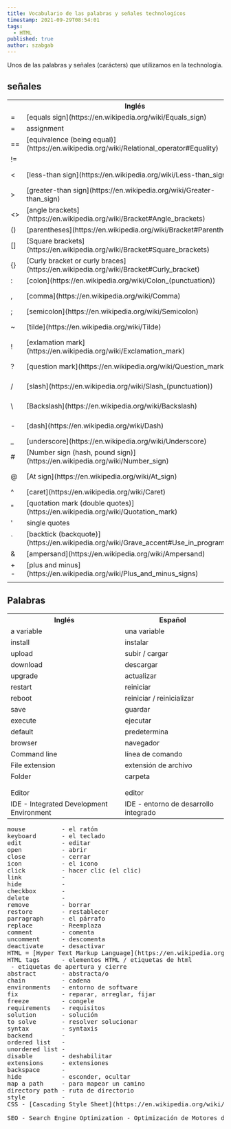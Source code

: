 ```yaml
---
title: Vocabulario de las palabras y señales technologícos
timestamp: 2021-09-29T08:54:01
tags:
  - HTML
published: true
author: szabgab
---
```



Unos de las palabras y señales (carácters) que utilizamos en la technología.


## señales

<table>
<tr>
    <th></th>
    <th>Inglés</th>
    <th>Español</th>
</tr>
<tr>
    <td>=</td>
    <td>[equals sign](https://en.wikipedia.org/wiki/Equals_sign)</td>
    <td>[signo igual](https://es.wikipedia.org/wiki/Signo_igual)</td>
</tr>
<tr>
    <td>=</td>
    <td>assignment</td>
    <td>operación de asignar</td>
</tr>
<tr>
    <td>==</td>
    <td>[equivalence (being equal)](https://en.wikipedia.org/wiki/Relational_operator#Equality)</td>
    <td>[la equivalencia / igualidad](https://es.wikipedia.org/wiki/%3D%3D)</td>
</tr>
<tr>
    <td>!=</td>
    <td></td>
    <td>desigualidad</td>
</tr>
<tr>
    <td>&lt;</td>
    <td>[less-than sign](https://en.wikipedia.org/wiki/Less-than_sign)</td>
    <td>[signo menor que (corchete de ángulo abierto)](https://es.wikipedia.org/wiki/Signo_menor_que)</td>
</tr>
<tr>
    <td>&gt;</td>
    <td>[greater-than sign](https://en.wikipedia.org/wiki/Greater-than_sign)</td>
    <td>[signo mayor que (corchete de ángulo cierre)](https://es.wikipedia.org/wiki/Signo_mayor_que)</td>
</tr>
<tr>
    <td>&lt;&gt;</td>
    <td>[angle brackets](https://en.wikipedia.org/wiki/Bracket#Angle_brackets)</td>
    <td></td>
</tr>
<tr>
    <td>()</td>
    <td>[parentheses](https://en.wikipedia.org/wiki/Bracket#Parentheses)</td>
    <td>[paréntesis](https://es.wikipedia.org/wiki/Par%C3%A9ntesis)</td>
</tr>
<tr>
    <td>[]</td>
    <td>[Square brackets](https://en.wikipedia.org/wiki/Bracket#Square_brackets)</td>
    <td>[Corchete (corchete rectangular)](https://es.wikipedia.org/wiki/Corchete)</td>
</tr>
<tr>
    <td>{}</td>
    <td>[Curly bracket or curly braces](https://en.wikipedia.org/wiki/Bracket#Curly_bracket)</td>
    <td>[Llave](https://es.wikipedia.org/wiki/Llave_(signo_gr%C3%A1fico))</td>
</tr>
<tr>
    <td>:</td>
    <td>[colon](https://en.wikipedia.org/wiki/Colon_(punctuation))</td>
    <td>[dos puntos](https://es.wikipedia.org/wiki/Dos_puntos)</td>
</tr>
<tr>
    <td>,</td>
    <td>[comma](https://en.wikipedia.org/wiki/Comma)</td>
    <td>[coma](https://es.wikipedia.org/wiki/Coma_(puntuaci%C3%B3n))</td>
</tr>
<tr>
    <td>;</td>
    <td>[semicolon](https://en.wikipedia.org/wiki/Semicolon)</td>
    <td>[Punto y coma](https://es.wikipedia.org/wiki/Punto_y_coma)</td>
</tr>
<tr>
    <td>~</td>
    <td>[tilde](https://en.wikipedia.org/wiki/Tilde)</td>
    <td>[virgulilla (tilde, signo ola?)](https://es.wikipedia.org/wiki/Virgulilla)</td>
</tr>

<tr>
    <td>!</td>
    <td>[exlamation mark](https://en.wikipedia.org/wiki/Exclamation_mark)</td>
    <td>[Signo de exclamación](https://es.wikipedia.org/wiki/Signo_de_exclamaci%C3%B3n)</td>
</tr>

<tr>
    <td>?</td>
    <td>[question mark](https://en.wikipedia.org/wiki/Question_mark)</td>
    <td>[Signo de interrogación](https://es.wikipedia.org/wiki/Signo_de_interrogaci%C3%B3n)</td>
</tr>
<tr>
    <td>/</td>
    <td>[slash](https://en.wikipedia.org/wiki/Slash_(punctuation))</td>
    <td>[barra    (barra oblicua)](https://es.wikipedia.org/wiki/Barra_(tipograf%C3%ADa))</td>
</tr>

<tr>
    <td>\</td>
    <td>[Backslash](https://en.wikipedia.org/wiki/Backslash)</td>
    <td>[barra inversa / barra invertida](https://es.wikipedia.org/wiki/Barra_inversa)</td>
</tr>

<tr>
    <td>-</td>
    <td>[dash](https://en.wikipedia.org/wiki/Dash)</td>
    <td>[gion, guion largo, (raya)](https://es.wikipedia.org/wiki/Raya_(puntuaci%C3%B3n))</td>
</tr>

<tr>
    <td>_</td>
    <td>[underscore](https://en.wikipedia.org/wiki/Underscore)</td>
    <td>[gion bajo](https://es.wikipedia.org/wiki/Guion_bajo)</td>
</tr>

<tr>
    <td>#</td>
    <td>[Number sign (hash, pound sign)](https://en.wikipedia.org/wiki/Number_sign)</td>
    <td>[numeral (Almohadilla)](https://es.wikipedia.org/wiki/Almohadilla)</td>
</tr>
<tr>
    <td>@</td>
    <td>[At sign](https://en.wikipedia.org/wiki/At_sign)</td>
    <td>[Arroba](https://es.wikipedia.org/wiki/Arroba_(s%C3%ADmbolo))</td>
</tr>
<tr>
    <td>^</td>
    <td>[caret](https://en.wikipedia.org/wiki/Caret)</td>
    <td>[caret](https://es.wikipedia.org/wiki/Caret)</td>
</tr>
<tr>
    <td>"</td>
    <td>[quotation mark (double quotes)](https://en.wikipedia.org/wiki/Quotation_mark)</td>
    <td>[comillas](https://es.wikipedia.org/wiki/Comillas)</td>
</tr>
<tr>
    <td>'</td>
    <td>single quotes</td>
    <td></td>
</tr>
<tr>
    <td>`</td>
    <td>[backtick (backquote)](https://en.wikipedia.org/wiki/Grave_accent#Use_in_programming)</td>
    <td>[Acento grave](https://es.wikipedia.org/wiki/Acento_grave)</td>
</tr>
<tr>
    <td>&amp;</td>
    <td>[ampersand](https://en.wikipedia.org/wiki/Ampersand)</td>
    <td>[et](https://es.wikipedia.org/wiki/%26)</td>
</tr>
<tr>
    <td>+ -</td>
    <td>[plus and minus](https://en.wikipedia.org/wiki/Plus_and_minus_signs)</td>
    <td>[más y menos](https://es.wikipedia.org/wiki/Signos_m%C3%A1s_y_menos)</td>
</tr>
<tr>
    <td></td>
    <td></td>
    <td></td>
</tr>


</table>

## Palabras

<table>
<tr>
    <th>Inglés</th>
    <th>Español</th>
</tr>
<tr>
    <td>a variable</td>
    <td>una variable</td>
</tr>


<tr>
    <td>install</td>
    <td>instalar</td>
</tr>
<tr>
    <td>upload</td>
    <td>subir / cargar</td>
</tr>
<tr>
    <td>download</td>
    <td>descargar</td>
</tr>
<tr>
    <td>upgrade</td>
    <td>actualizar</td>
</tr>
<tr>
    <td>restart</td>
    <td>reiniciar</td>
</tr>

<tr>
    <td>reboot</td>
    <td>reiniciar / reinicializar</td>
</tr>

<tr>
    <td>save</td>
    <td>guardar</td>
</tr>
<tr>
    <td>execute</td>
    <td>ejecutar</td>
</tr>
<tr>
    <td>default</td>
    <td>predetermina</td>
</tr>
<tr>
    <td>browser</td>
    <td>navegador</td>
</tr>
<tr>
    <td>Command line</td>
    <td>línea de comando</td>
</tr>
<tr>
    <td>File extension</td>
    <td>extensión de archivo</td>
</tr>
<tr>
    <td>Folder</td>
    <td>carpeta</td>
</tr>
<tr>
    <td></td>
    <td></td>
</tr>
<tr>
    <td></td>
    <td></td>
</tr>
<tr>
    <td>Editor</td>
    <td>editor</td>
</tr>
<tr>
    <td>IDE - Integrated Development Environment</td>
    <td>IDE - entorno de desarrollo integrado</td>
</tr>


</table>

<pre>
mouse          - el ratón
keyboard       - el teclado
edit           - editar
open           - abrir
close          - cerrar
icon           - el icono
click          - hacer clic (el clic)
link           -
hide           -
checkbox       -
delete         -
remove         - borrar
restore        - restablecer
parragraph     - el párrafo
replace        - Reemplaza
comment        - comenta
uncomment      - descomenta
deactivate     - desactivar
HTML = [Hyper Text Markup Language](https://en.wikipedia.org/wiki/HTML) - <a href="https://es.wikipedia.org/wiki/HTML">lenguaje de marcado de hipertexto</a>
HTML tags      - elementos HTML / etiquetas de html
 - etiquetas de apertura y cierre
abstract       - abstracta/o
chain          - cadena
environments   - entorno de software
fix            - reparar, arreglar, fijar
freeze         - congele
requirements   - requisitos
solution       - solución
to solve       - resolver solucionar
syntax         - syntaxis
backend        -
ordered list   -
unordered list -
disable        - deshabilitar
extensions     - extensiones
backspace      -
hide           - esconder, ocultar
map a path     - para mapear un camino
directory path - ruta de directorio
style          -
CSS - [Cascading Style Sheet](https://en.wikipedia.org/wiki/CSS) - <a href="https://es.wikipedia.org/wiki/Hoja_de_estilos_en_cascada">Hojas de estilos en cascada</a>

SEO - Search Engine Optimization - Optimización de Motores de Búsqueda
</pre>

<!--
<tr>
    <td></td>
    <td></td>
    <td></td>
</tr>


html, head, title, body, h1, ul, ol, li
p, br,div, spanattributes: id, class
a href
img src

cooking pot - olla
jam - mermaladapeanut butter - mantequilla de manì


main, header, footer, nav, video, article, section,
-->
